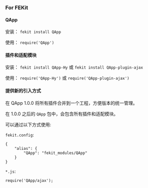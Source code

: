 ### For FEKit

#### QApp

安装： `fekit install QApp`

使用： `require('QApp')`

#### 插件和适配模块

安装： `fekit install QApp-Hy` 或 `fekit install QApp-plugin-ajax`

使用： `require('QApp-Hy')` 或 `require('QApp-plugin-ajax')`

#### 提供新的引入方式

在 QApp 1.0.0 将所有插件合并到一个工程，方便版本的统一管理。

在 1.0.0 之后的 `QApp` 包中，会包含所有插件和适配模块。

可以通过以下方式使用:

`fekit.config`:

```
{
    "alias": {
        "QApp": "fekit_modules/QApp"
    }
}
```

`*.js`:

```
require('QApp/ajax');
```
